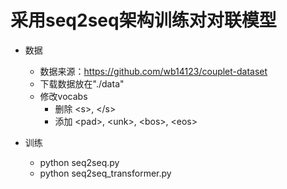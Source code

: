 # 采用seq2seq架构训练对对联模型

- 数据
    - 数据来源：https://github.com/wb14123/couplet-dataset
    - 下载数据放在"./data"
    - 修改vocabs
      - 删除 \<s>, \</s>
      - 添加 \<pad>, \<unk>, \<bos>, \<eos>
    
- 训练
    - python seq2seq.py
    - python seq2seq_transformer.py
    


